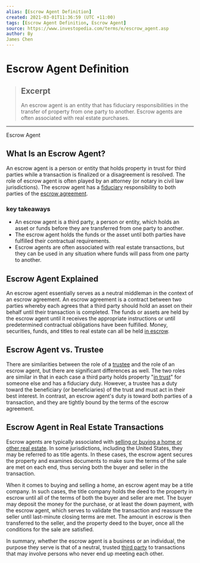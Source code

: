 ```yaml
---
alias: [Escrow Agent Definition]
created: 2021-03-01T11:36:59 (UTC +11:00)
tags: [Escrow Agent Definition, Escrow Agent]
source: https://www.investopedia.com/terms/e/escrow_agent.asp
author: By
James Chen
---
```


# Escrow Agent Definition

> ## Excerpt
> An escrow agent is an entity that has fiduciary responsibilities in the transfer of property from one party to another. Escrow agents are often associated with real estate purchases.

---

Escrow Agent
## What Is an Escrow Agent?

An escrow agent is a person or entity that holds property in trust for third parties while a transaction is finalized or a disagreement is resolved. The role of escrow agent is often played by an attorney (or notary in civil law jurisdictions). The escrow agent has a [fiduciary](https://www.investopedia.com/terms/f/fiduciary.asp) responsibility to both parties of the [escrow agreement](https://www.investopedia.com/terms/e/escrowagreement.asp).

### key takeaways

-   An escrow agent is a third party, a person or entity, which holds an asset or funds before they are transferred from one party to another.
-   The escrow agent holds the funds or the asset until both parties have fulfilled their contractual requirements.
-   Escrow agents are often associated with real estate transactions, but they can be used in any situation where funds will pass from one party to another.

## Escrow Agent Explained

An escrow agent essentially serves as a neutral middleman in the context of an escrow agreement. An escrow agreement is a contract between two parties whereby each agrees that a third party should hold an asset on their behalf until their transaction is completed. The funds or assets are held by the escrow agent until it receives the appropriate instructions or until predetermined contractual obligations have been fulfilled. Money, securities, funds, and titles to real estate can all be held [in escrow](https://www.investopedia.com/terms/i/in-escrow.asp).

## Escrow Agent vs. Trustee

There are similarities between the role of a [trustee](https://www.investopedia.com/terms/t/trustee.asp) and the role of an escrow agent, but there are significant differences as well. The two roles are similar in that in each case a third party holds property "[in trust](https://www.investopedia.com/terms/a/account-in-trust.asp)" for someone else and has a fiduciary duty. However, a trustee has a duty toward the beneficiary (or beneficiaries) of the trust and must act in their best interest. In contrast, an escrow agent's duty is toward both parties of a transaction, and they are tightly bound by the terms of the escrow agreement.

## Escrow Agent in Real Estate Transactions

Escrow agents are typically associated with [selling or buying a home or other real estate](https://www.investopedia.com/articles/mortgages-real-estate/08/closing-escrow-process.asp). In some jurisdictions, including the United States, they may be referred to as title agents. In these cases, the escrow agent secures the property and examines documents to make sure the terms of the sale are met on each end, thus serving both the buyer and seller in the transaction.

When it comes to buying and selling a home, an escrow agent may be a title company. In such cases, the title company holds the deed to the property in escrow until all of the terms of both the buyer and seller are met. The buyer may deposit the money for the purchase, or at least the down payment, with the escrow agent, which serves to validate the transaction and reassure the seller until last-minute closing terms are met. The amount in escrow is then transferred to the seller, and the property deed to the buyer, once all the conditions for the sale are satisfied.

In summary, whether the escrow agent is a business or an individual, the purpose they serve is that of a neutral, trusted [third party](https://www.investopedia.com/terms/t/third-party.asp) to transactions that may involve persons who never end up meeting each other.
